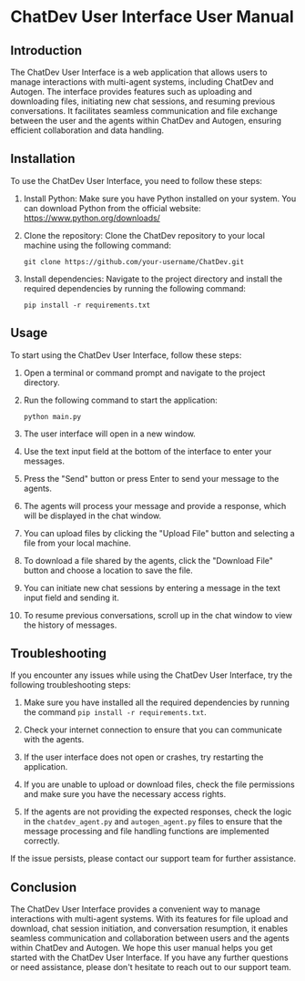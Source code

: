# ChatDev User Interface User Manual

## Introduction

The ChatDev User Interface is a web application that allows users to manage interactions with multi-agent systems, including ChatDev and Autogen. The interface provides features such as uploading and downloading files, initiating new chat sessions, and resuming previous conversations. It facilitates seamless communication and file exchange between the user and the agents within ChatDev and Autogen, ensuring efficient collaboration and data handling.

## Installation

To use the ChatDev User Interface, you need to follow these steps:

1. Install Python: Make sure you have Python installed on your system. You can download Python from the official website: https://www.python.org/downloads/

2. Clone the repository: Clone the ChatDev repository to your local machine using the following command:

   ```
   git clone https://github.com/your-username/ChatDev.git
   ```

3. Install dependencies: Navigate to the project directory and install the required dependencies by running the following command:

   ```
   pip install -r requirements.txt
   ```

## Usage

To start using the ChatDev User Interface, follow these steps:

1. Open a terminal or command prompt and navigate to the project directory.

2. Run the following command to start the application:

   ```
   python main.py
   ```

3. The user interface will open in a new window.

4. Use the text input field at the bottom of the interface to enter your messages.

5. Press the "Send" button or press Enter to send your message to the agents.

6. The agents will process your message and provide a response, which will be displayed in the chat window.

7. You can upload files by clicking the "Upload File" button and selecting a file from your local machine.

8. To download a file shared by the agents, click the "Download File" button and choose a location to save the file.

9. You can initiate new chat sessions by entering a message in the text input field and sending it.

10. To resume previous conversations, scroll up in the chat window to view the history of messages.

## Troubleshooting

If you encounter any issues while using the ChatDev User Interface, try the following troubleshooting steps:

1. Make sure you have installed all the required dependencies by running the command `pip install -r requirements.txt`.

2. Check your internet connection to ensure that you can communicate with the agents.

3. If the user interface does not open or crashes, try restarting the application.

4. If you are unable to upload or download files, check the file permissions and make sure you have the necessary access rights.

5. If the agents are not providing the expected responses, check the logic in the `chatdev_agent.py` and `autogen_agent.py` files to ensure that the message processing and file handling functions are implemented correctly.

If the issue persists, please contact our support team for further assistance.

## Conclusion

The ChatDev User Interface provides a convenient way to manage interactions with multi-agent systems. With its features for file upload and download, chat session initiation, and conversation resumption, it enables seamless communication and collaboration between users and the agents within ChatDev and Autogen. We hope this user manual helps you get started with the ChatDev User Interface. If you have any further questions or need assistance, please don't hesitate to reach out to our support team.
